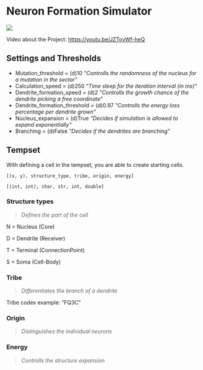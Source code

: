 # Neuron Formation Simulator
![](https://cdn.discordapp.com/attachments/810456487729168415/1188892289943207956/image.png?ex=659c2d3a&is=6589b83a&hm=a062253131c0375c9b820b90468ddb632bdc2c58cccffecc57e00672c35dacb7&)

Video about the Project: https://youtu.be/JZToyWf-heQ 
## Settings and Thresholds
- Mutation_threshold = (d)10 *"Controlls the randomness of the nucleus for a mutation in the sector"*
- Calculation_speed = (d)250 *"Time sleep for the iteration interval (in ms)"*
- Dendrite_formation_speed = (d)2 *"Controlls the growth chance of the dendrite picking a free coordinate"*
- Dendrite_formation_threshold = (d)0.97 *"Controlls the energy loss percentage per dendrite grown"*
- Nucleus_expansion = (d)True *"Decides if simulation is allowed to expand exponentially"*
- Branching = (d)False *"Decides if the dendrites are branching"*
  
## Tempset
With defining a cell in the tempset, you are able to create starting cells.

`[(x, y), structure_type, tribe, origin, energy]`

`[(int, int), char, str, int, double]`

### Structure types

> _Defines the part of the cell_

N = Nucleus (Core)

D = Dendrite (Receiver)

T = Terminal (ConnectionPoint)

S = Soma (Cell-Body)

### Tribe

> _Differentiates the branch of a dendrite_

Tribe codex example: "FQ3C"

### Origin

> _Distinguishes the individual neurons_

### Energy

> _Controlls the structure expansion_
